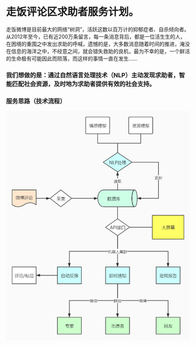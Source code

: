 # 走饭评论区求助者服务计划。
走饭微博是目前最大的网络“树洞”，活跃这数以百万计的抑郁症者、自杀倾向者。从2012年至今，已有近200万条留言，每一条消息背后，都是一位活生生的人，在困境的重围之中发出求助的呼喊，遗憾的是，大多数消息随着时间的推进，淹没在信息的海洋之中，不经意之间，就会错失救助的良机，最为不幸的是，一个鲜活的生命极有可能因此而陨落，而这样的事情一直在发生……

### 我们想做的是：通过自然语言处理技术（NLP）主动发现求助者，智能匹配社会资源，及时地为求助者提供有效的社会支持。

### 服务思路（技术流程）
![服务思路](https://github.com/Aidot/zoufan/blob/main/assets/social_sevice_process.jpg "服务流程图")
